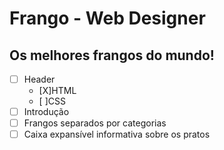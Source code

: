 # Frango - Web Designer

## Os melhores frangos do mundo!

- [ ] Header
    - [X]HTML
    - [ ]CSS
- [ ] Introdução
- [ ] Frangos separados por categorias
- [ ] Caixa expansível informativa sobre os pratos 